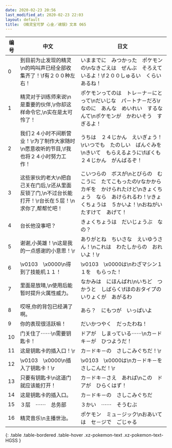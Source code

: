 ```yaml
---
date: 2020-02-23 20:56
last_modified_at: 2020-02-23 22:03
layout: default
title: 《精灵宝可梦 心金／魂银》文本 065
---
```

| 编号 | 中文 | 日文 |
| ---- | ---- | ---- |
| 0 | 到目前为止发现的精灵\n的鸣叫声已经全部收集齐了！\f有２００种左右！ | いままでに　みつかった　ポケモンの\nなきごえは　ぜんぶ　そろえているよ！\f２００しゅるい　くらい　あるね！ |
| 1 | 精灵对于训练师来说\n是重要的伙伴,\r你却这样命令它,\n实在是太可怜了！ | ポケモンってのは　トレ－ナ－にとって\nだいじな　パ－トナ－だろ\rなのに　あんな　めいれい　するなんて\nポケモンが　かわいそう　すぎるよ！ |
| 2 | 我们２４小时不间断营业！\r为了制作大家随时\n愿意收听的节目,\f我也将２４小时努力工作！ | うちは　２４じかん　えいぎょう！\rいつでも　たのしい　ばんぐみを\nきいて　もらえるように\fぼくも　２４じかん　がんばるぞ！ |
| 3 | 这些家伙的老大\n把自己关在门后,\r还从里面反锁了门,\n不过台长能打开！\r台长在５层！\n求你了,帮帮忙吧！ | こいつらの　ボスが\nとびらの　むこうに　たてこもったの\rなかから　カギを　かけられたけど\nきょくちょう　なら　あけられるわ！\rきょくちょうは　５かいよ！\nおねがい　たすけて　あげて！ |
| 4 | 台长他没事吧？ | きょくちょうは　だいじょうぶ　なの？ |
| 5 | 谢谢,小英雄！\n这是我的一点感谢的小意思！\r | ありがとね　ちいさな　えいゆうさん！\nこれは　わたしからの　おれいよ！\r |
| 6 | \v0103　\x0000\n得到了技能机１１！ | \v0103　\x0000は\nわざマシン１１を　もらった！ |
| 7 | 里面是放晴,\n使用后能暂时提升火属性威力。 | なかみは　にほんばれ\nいちど　つかうと　しばらく\fほのおタイプの　いりょくが　あがるわ |
| 8 | 哎呀,你的背包已经满了啊。 | あら？　にもつが　いっぱいよ |
| 9 | 你的表现很活跃嘛！ | だいかつやく　だったわね！ |
| 10 | 门关住了⋯⋯\n需要钥匙卡！ | ドアが　しまっている⋯⋯\nカ－ドキ－が　ひつようだ！ |
| 11 | 这是钥匙卡的插入口！\r | カ－ドキ－の　さしこみぐちだ！\r |
| 12 | \v0103　\x0000\n插入了钥匙卡！\r | \v0103　\x0000は\nカ－ドキ－を　さしこんだ！\r |
| 13 | 只要有钥匙卡\n这道门就应该能打开！ | カ－ドキ－さえ　あれば\nこの　ドアが　ひらくはず！ |
| 14 | 这是钥匙卡的插入口。 | カ－ドキ－の　さしこみぐちだ |
| 15 | ３层　⋯⋯　总务部 | ３かい　⋯⋯　そうむぶ |
| 16 | 精灵音乐\n主播世治。 | ポケモン　ミュ－ジック\nおあいては　セ－ジで　ごじゃる |
{: .table .table-bordered .table-hover .xz-pokemon-text .xz-pokemon-text-HGSS }